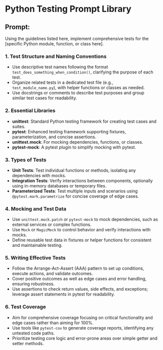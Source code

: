 # Python Testing Prompt Library

## Prompt:
Using the guidelines listed here, implement comprehensive tests for the [specific Python module, function, or class here].

### 1. Test Structure and Naming Conventions
- Use descriptive test names following the format `test_does_something_when_condition()`, clarifying the purpose of each test.
- Organize related tests in a dedicated test file (e.g., `test_module_name.py`), with helper functions or classes as needed.
- Use docstrings or comments to describe test purposes and group similar test cases for readability.

### 2. Essential Libraries
- **unittest**: Standard Python testing framework for creating test cases and suites.
- **pytest**: Enhanced testing framework supporting fixtures, parameterization, and concise assertions.
- **unittest.mock**: For mocking dependencies, functions, or classes.
- **pytest-mock**: A pytest plugin to simplify mocking with pytest.

### 3. Types of Tests
- **Unit Tests**: Test individual functions or methods, isolating any dependencies with mocks.
- **Integration Tests**: Verify interactions between components, optionally using in-memory databases or temporary files.
- **Parameterized Tests**: Test multiple inputs and scenarios using `@pytest.mark.parametrize` for concise coverage of edge cases.

### 4. Mocking and Test Data
- Use `unittest.mock.patch` or `pytest-mock` to mock dependencies, such as external services or complex functions.
- Use `Mock` or `MagicMock` to control behavior and verify interactions with mocks.
- Define reusable test data in fixtures or helper functions for consistent and maintainable testing.

### 5. Writing Effective Tests
- Follow the Arrange-Act-Assert (AAA) pattern to set up conditions, execute actions, and validate outcomes.
- Cover positive outcomes as well as edge cases and error handling, ensuring robustness.
- Use assertions to check return values, side effects, and exceptions; leverage assert statements in pytest for readability.

### 6. Test Coverage
- Aim for comprehensive coverage focusing on critical functionality and edge cases rather than aiming for 100%.
- Use tools like `pytest-cov` to generate coverage reports, identifying any untested code paths.
- Prioritize testing core logic and error-prone areas over simple getter and setter methods.